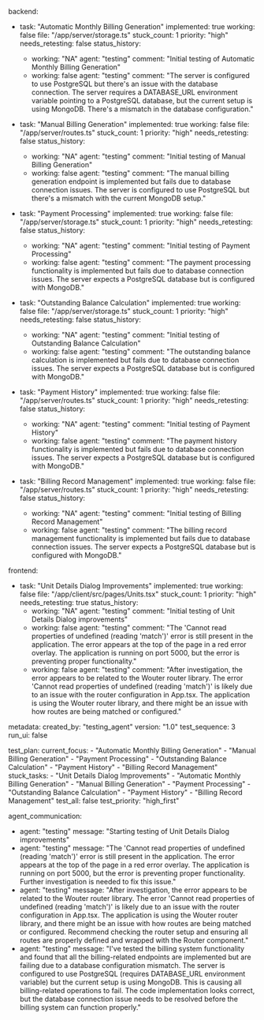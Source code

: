 backend:
  - task: "Automatic Monthly Billing Generation"
    implemented: true
    working: false
    file: "/app/server/storage.ts"
    stuck_count: 1
    priority: "high"
    needs_retesting: false
    status_history:
      - working: "NA"
        agent: "testing"
        comment: "Initial testing of Automatic Monthly Billing Generation"
      - working: false
        agent: "testing"
        comment: "The server is configured to use PostgreSQL but there's an issue with the database connection. The server requires a DATABASE_URL environment variable pointing to a PostgreSQL database, but the current setup is using MongoDB. There's a mismatch in the database configuration."
  
  - task: "Manual Billing Generation"
    implemented: true
    working: false
    file: "/app/server/routes.ts"
    stuck_count: 1
    priority: "high"
    needs_retesting: false
    status_history:
      - working: "NA"
        agent: "testing"
        comment: "Initial testing of Manual Billing Generation"
      - working: false
        agent: "testing"
        comment: "The manual billing generation endpoint is implemented but fails due to database connection issues. The server is configured to use PostgreSQL but there's a mismatch with the current MongoDB setup."
  
  - task: "Payment Processing"
    implemented: true
    working: false
    file: "/app/server/storage.ts"
    stuck_count: 1
    priority: "high"
    needs_retesting: false
    status_history:
      - working: "NA"
        agent: "testing"
        comment: "Initial testing of Payment Processing"
      - working: false
        agent: "testing"
        comment: "The payment processing functionality is implemented but fails due to database connection issues. The server expects a PostgreSQL database but is configured with MongoDB."
  
  - task: "Outstanding Balance Calculation"
    implemented: true
    working: false
    file: "/app/server/storage.ts"
    stuck_count: 1
    priority: "high"
    needs_retesting: false
    status_history:
      - working: "NA"
        agent: "testing"
        comment: "Initial testing of Outstanding Balance Calculation"
      - working: false
        agent: "testing"
        comment: "The outstanding balance calculation is implemented but fails due to database connection issues. The server expects a PostgreSQL database but is configured with MongoDB."
  
  - task: "Payment History"
    implemented: true
    working: false
    file: "/app/server/routes.ts"
    stuck_count: 1
    priority: "high"
    needs_retesting: false
    status_history:
      - working: "NA"
        agent: "testing"
        comment: "Initial testing of Payment History"
      - working: false
        agent: "testing"
        comment: "The payment history functionality is implemented but fails due to database connection issues. The server expects a PostgreSQL database but is configured with MongoDB."
  
  - task: "Billing Record Management"
    implemented: true
    working: false
    file: "/app/server/routes.ts"
    stuck_count: 1
    priority: "high"
    needs_retesting: false
    status_history:
      - working: "NA"
        agent: "testing"
        comment: "Initial testing of Billing Record Management"
      - working: false
        agent: "testing"
        comment: "The billing record management functionality is implemented but fails due to database connection issues. The server expects a PostgreSQL database but is configured with MongoDB."

frontend:
  - task: "Unit Details Dialog Improvements"
    implemented: true
    working: false
    file: "/app/client/src/pages/Units.tsx"
    stuck_count: 1
    priority: "high"
    needs_retesting: true
    status_history:
      - working: "NA"
        agent: "testing"
        comment: "Initial testing of Unit Details Dialog improvements"
      - working: false
        agent: "testing"
        comment: "The 'Cannot read properties of undefined (reading 'match')' error is still present in the application. The error appears at the top of the page in a red error overlay. The application is running on port 5000, but the error is preventing proper functionality."
      - working: false
        agent: "testing"
        comment: "After investigation, the error appears to be related to the Wouter router library. The error 'Cannot read properties of undefined (reading 'match')' is likely due to an issue with the router configuration in App.tsx. The application is using the Wouter router library, and there might be an issue with how routes are being matched or configured."

metadata:
  created_by: "testing_agent"
  version: "1.0"
  test_sequence: 3
  run_ui: false

test_plan:
  current_focus:
    - "Automatic Monthly Billing Generation"
    - "Manual Billing Generation"
    - "Payment Processing"
    - "Outstanding Balance Calculation"
    - "Payment History"
    - "Billing Record Management"
  stuck_tasks: 
    - "Unit Details Dialog Improvements"
    - "Automatic Monthly Billing Generation"
    - "Manual Billing Generation"
    - "Payment Processing"
    - "Outstanding Balance Calculation"
    - "Payment History"
    - "Billing Record Management"
  test_all: false
  test_priority: "high_first"

agent_communication:
  - agent: "testing"
    message: "Starting testing of Unit Details Dialog improvements"
  - agent: "testing"
    message: "The 'Cannot read properties of undefined (reading 'match')' error is still present in the application. The error appears at the top of the page in a red error overlay. The application is running on port 5000, but the error is preventing proper functionality. Further investigation is needed to fix this issue."
  - agent: "testing"
    message: "After investigation, the error appears to be related to the Wouter router library. The error 'Cannot read properties of undefined (reading 'match')' is likely due to an issue with the router configuration in App.tsx. The application is using the Wouter router library, and there might be an issue with how routes are being matched or configured. Recommend checking the router setup and ensuring all routes are properly defined and wrapped with the Router component."
  - agent: "testing"
    message: "I've tested the billing system functionality and found that all the billing-related endpoints are implemented but are failing due to a database configuration mismatch. The server is configured to use PostgreSQL (requires DATABASE_URL environment variable) but the current setup is using MongoDB. This is causing all billing-related operations to fail. The code implementation looks correct, but the database connection issue needs to be resolved before the billing system can function properly."